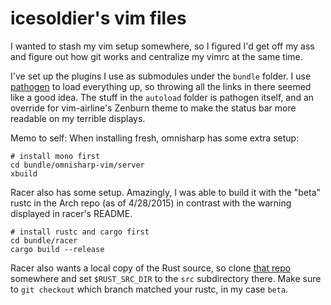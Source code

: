 # icesoldier's vim files

I wanted to stash my vim setup somewhere, so I figured I'd get off
my ass and figure out how git works and centralize my vimrc at the
same time.

I've set up the plugins I use as submodules under the `bundle` folder.
I use [pathogen][] to load everything up, so throwing all the links in
there seemed like a good idea. The stuff in the `autoload` folder is
pathogen itself, and an override for vim-airline's Zenburn theme to
make the status bar more readable on my terrible displays.

[pathogen]: https://github.com/tpope/vim-pathogen

Memo to self: When installing fresh, omnisharp has some extra setup:

	# install mono first
    cd bundle/omnisharp-vim/server
	xbuild

Racer also has some setup. Amazingly, I was able to build it with the
"beta" rustc in the Arch repo (as of 4/28/2015) in contrast with the
warning displayed in racer's README.

    # install rustc and cargo first
	cd bundle/racer
	cargo build --release

Racer also wants a local copy of the Rust source, so clone [that repo][rust-src]
somewhere and set `$RUST_SRC_DIR` to the `src` subdirectory there.
Make sure to `git checkout` which branch matched your rustc, in my case
`beta`.

[rust-src]: https://github.com/rust-lang/rust
